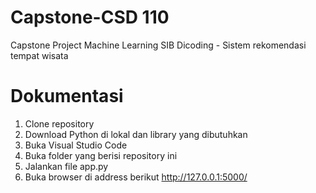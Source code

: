 # Capstone-CSD 110
Capstone Project Machine Learning SIB Dicoding - Sistem rekomendasi tempat wisata

# Dokumentasi
1. Clone repository
2. Download Python di lokal dan library yang dibutuhkan
3. Buka Visual Studio Code
4. Buka folder yang berisi repository ini
5. Jalankan file app.py
6. Buka browser di address berikut
   http://127.0.0.1:5000/
